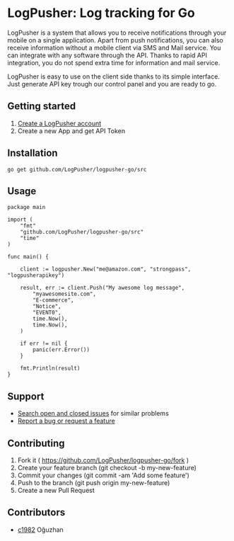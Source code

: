 # LogPusher: Log tracking for Go

LogPusher is a system that allows you to receive notifications through your mobile on a single application. Apart from push notifications, you can also receive information without a mobile client via SMS and Mail service. You can integrate with any software through the API. Thanks to rapid API integration, you do not spend extra time for information and mail service. 

LogPusher is easy to use on the client side thanks to its simple interface. Just generate API key trough our control panel and you are ready to go.

## Getting started

1. [Create a LogPusher account](http://logpusher.com/)
2. Create a new App and get API Token

## Installation

```
go get github.com/LogPusher/logpusher-go/src
```

## Usage

```golang
package main

import (
	"fmt"
	"github.com/LogPusher/logpusher-go/src"
	"time"
)

func main() {

	client := logpusher.New("me@amazon.com", "strongpass", "logpusherapikey")

	result, err := client.Push("My awesome log message",
		"myawesomesite.com",
		"E-commerce",
		"Notice",
		"EVENT0",
		time.Now(),
		time.Now(),
	)

	if err != nil {
		panic(err.Error())
	}

	fmt.Println(result)
}
```

## Support

* [Search open and closed issues](https://github.com/LogPusher/logpusher-go/issues?utf8=✓&q=is%3Aissue) for similar problems
* [Report a bug or request a feature](https://github.com/LogPusher/logpusher-go/issues/new)

## Contributing

1. Fork it ( https://github.com/LogPusher/logpusher-go/fork )
2. Create your feature branch (git checkout -b my-new-feature)
3. Commit your changes (git commit -am 'Add some feature')
4. Push to the branch (git push origin my-new-feature)
5. Create a new Pull Request

## Contributors

- [c1982](https://github.com/c1982) Oğuzhan
